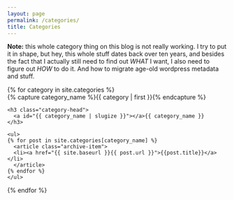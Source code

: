 ```yaml
---
layout: page
permalink: /categories/
title: Categories
---
```

__Note:__ this whole category thing on this blog is not really working. I try
to put it in shape, but hey, this whole stuff dates back over ten years, and
besides the fact that I actually still need to find out _WHAT_ I want, I also
need to figure out _HOW_ to do it. And how to migrate age-old wordpress
metadata and stuff.

<div id="archives">
{% for category in site.categories %}
  <div class="archive-group">
    {% capture category_name %}{{ category | first }}{% endcapture %}
    <div id="#{{ category_name | slugize }}"></div>
    
    <h3 class="category-head">
      <a id="{{ category_name | slugize }}"></a>{{ category_name }}
    </h3>

    <ul>
    {% for post in site.categories[category_name] %}
      <article class="archive-item">
      <li><a href="{{ site.baseurl }}{{ post.url }}">{{post.title}}</a></li>
      </article>
    {% endfor %}
    </ul>
  </div>
{% endfor %}
</div>
